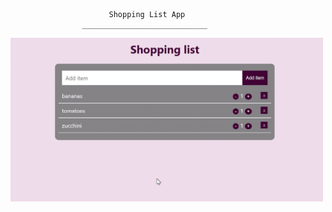 
                          Shopping List App
                    ____________________________



<img src="shoppingList-gif.gif" width="500"/>
